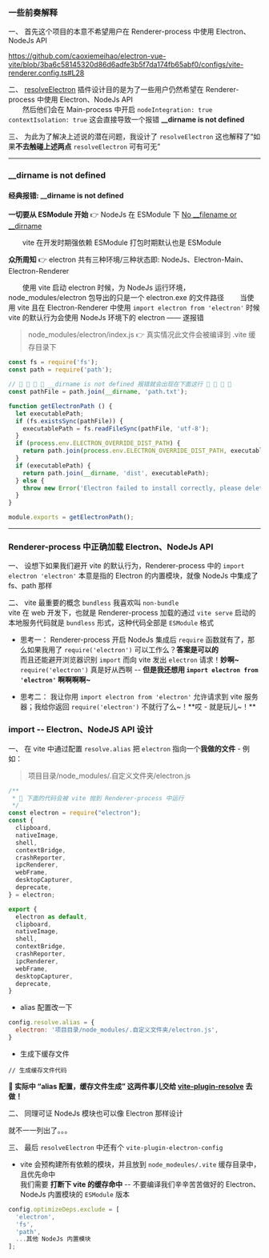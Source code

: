 ### 一些前奏解释

一、 首先这个项目的本意不希望用户在 Renderer-process 中使用 Electron、NodeJs API

https://github.com/caoxiemeihao/electron-vue-vite/blob/3ba6c58145320d86d6adfe3b5f7da174fb65abf0/configs/vite-renderer.config.ts#L28

二、 [resolveElectron](https://github.com/caoxiemeihao/electron-vue-vite/blob/3ba6c58145320d86d6adfe3b5f7da174fb65abf0/configs/vite-renderer.config.ts#L28) 插件设计目的是为了一些用户仍然希望在 Renderer-process 中使用 Electron、NodeJs API  
&emsp;&emsp;然后他们会在 Main-process 中开启 `nodeIntegration: true` `contextIsolation: true` 这会直接导致一个报错 **__dirname is not defined**

三、 为此为了解决上述说的潜在问题，我设计了 `resolveElectron` 这也解释了“如果**不去触碰上述两点** `resolveElectron` 可有可无”

---

### __dirname is not defined

#### 经典报错: __dirname is not defined

**一切要从 ESModule 开始** 👉 NodeJs 在 ESModule 下 [No __filename or __dirname](https://nodejs.org/dist/latest-v16.x/docs/api/esm.html#no-__filename-or-__dirname)  

&emsp;&emsp;vite 在开发时期强依赖 ESModule 打包时期默认也是 ESModule

**众所周知** 👉 electron 共有三种环境/三种状态即: NodeJs、Electron-Main、Electron-Renderer

&emsp;&emsp;使用 vite 启动 electron 时候，为 NodeJs 运行环境，node_modules/electron 包导出的只是一个 electron.exe 的文件路径
&emsp;&emsp;当使用 vite 且在 Electron-Renderer 中使用 `import electron from 'electron'` 时候 vite 的默认行为会使用 NodeJs 环境下的 electron —— 遂报错  

> node_modules/electron/index.js 👉 真实情况此文件会被编译到 .vite 缓存目录下

  ```js
  const fs = require('fs');
  const path = require('path');

  // 🐞 🐞 🐞 🐞 __dirname is not defined 报错就会出现在下面这行 🐛 🐛 🐛 🐛
  const pathFile = path.join(__dirname, 'path.txt');

  function getElectronPath () {
    let executablePath;
    if (fs.existsSync(pathFile)) {
      executablePath = fs.readFileSync(pathFile, 'utf-8');
    }
    if (process.env.ELECTRON_OVERRIDE_DIST_PATH) {
      return path.join(process.env.ELECTRON_OVERRIDE_DIST_PATH, executablePath || 'electron');
    }
    if (executablePath) {
      return path.join(__dirname, 'dist', executablePath);
    } else {
      throw new Error('Electron failed to install correctly, please delete node_modules/electron and try installing again');
    }
  }

  module.exports = getElectronPath();
  ```

---

### Renderer-process 中正确加载 Electron、NodeJs API

一、 设想下如果我们避开 vite 的默认行为，Renderer-process 中的 `import electron 'electron'` 本意是指的 Electron 的内置模块，就像 NodeJs 中集成了 fs、path 那样

二、 vite 最重要的概念 `bundless` 我喜欢叫 `non-bundle`  
vite 在 web 开发下，也就是 Renderer-process 加载的通过 `vite serve` 启动的本地服务代码就是 `bundless` 形式，这种代码全部是 `ESModule` 格式  

- 思考一：
Renderer-process 开启 NodeJs 集成后 `require` 函数就有了，那么如果我用了  `require('electron')` 可以工作么？**答案是可以的**  
而且还能避开浏览器识别 `import` 而向 vite 发出 `electron` 请求！**妙啊~**  
`require('electron')` 真是好从西啊 -- **但是我还想用 `import electron from 'electron'` 啊啊啊啊~**

- 思考二：
我让你用 `import electron from 'electron'` 允许请求到 vite 服务器；我给你返回 `require('electron')` 不就行了么~！**哎 - 就是玩儿~！**  

### import -- Electron、NodeJS API 设计

一、 在 vite 中通过配置 `resolve.alias` 把 `electron` 指向一个**我做的文件** -  例如：

> 项目目录/node_modules/.自定义文件夹/electron.js

  ```js
  /**
   * 🚧 下面的代码会被 vite 抛到 Renderer-process 中运行
   */
  const electron = require("electron");
  const {
    clipboard,
    nativeImage,
    shell,
    contextBridge,
    crashReporter,
    ipcRenderer,
    webFrame,
    desktopCapturer,
    deprecate,
  } = electron;

  export {
    electron as default,
    clipboard,
    nativeImage,
    shell,
    contextBridge,
    crashReporter,
    ipcRenderer,
    webFrame,
    desktopCapturer,
    deprecate,
  }

  ```

  * alias 配置改一下

  ```js
  config.resolve.alias = {
    electron: '项目目录/node_modules/.自定义文件夹/electron.js',
  }
  ```

  * 生成下缓存文件

  ```
  // 生成缓存文件代码
  ```

  **🚧 实际中 “alias 配置，缓存文件生成” 这两件事儿交给 [vite-plugin-resolve](https://www.npmjs.com/package/vite-plugin-resolve) 去做！**

二、 同理可证 NodeJs 模块也可以像 Electron 那样设计

  就不一一列出了。。。

三、 最后 `resolveElectron` 中还有个 `vite-plugin-electron-config`

- vite 会预构建所有依赖的模块，并且放到 `node_modeules/.vite` 缓存目录中，且优先命中  
我们需要 **打断下 vite 的缓存命中** -- 不要编译我们辛辛苦苦做好的 Electron、NodeJs 内置模块的 `ESModule` 版本

```js
config.optimizeDeps.exclude = [
  'electron',
  'fs',
  'path',
  ...其他 NodeJs 内置模块
];
```
